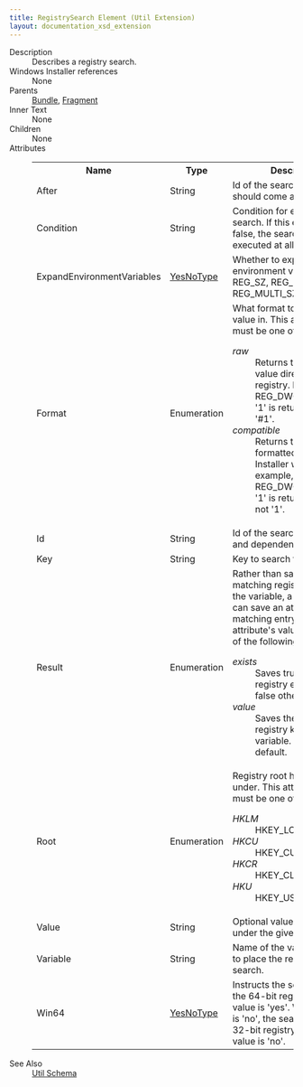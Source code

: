 ```yaml
---
title: RegistrySearch Element (Util Extension)
layout: documentation_xsd_extension
---
```

<dl>
  <dt>Description</dt>
  <dd>Describes a registry search.</dd>
  <dt>Windows Installer references</dt>
  <dd>None</dd>
  <dt>Parents</dt>
  <dd>
    <a href="../../wix/bundle/">Bundle</a>, <a href="../../wix/fragment/">Fragment</a></dd>
  <dt>Inner Text</dt>
  <dd>None</dd>
  <dt>Children</dt>
  <dd>None</dd>
  <dt>Attributes</dt>
  <dd>
    <table cellspacing="0" cellpadding="0" class="schema">
      <tr>
        <th width="15%">Name</th>
        <th width="15%">Type</th>
        <th width="65%">Description</th>
        <th width="15%">Required</th>
      </tr>
      <tr>
        <td>After</td>
        <td>String</td>
        <td>Id of the search that this one should come after.</td>
        <td>&nbsp;</td>
      </tr>
      <tr>
        <td>Condition</td>
        <td>String</td>
        <td>Condition for evaluating the search. If this evaluates to false, the search is not executed at all.</td>
        <td>&nbsp;</td>
      </tr>
      <tr>
        <td>ExpandEnvironmentVariables</td>
        <td><a href="../../util/simple_type_yesnotype">YesNoType</a></td>
        <td>Whether to expand any environment variables in REG_SZ, REG_EXPAND_SZ, or REG_MULTI_SZ values.</td>
        <td>&nbsp;</td>
      </tr>
      <tr>
        <td>Format</td>
        <td>Enumeration</td>
        <td>What format to return the value in.  This attribute's value must be one of the following:<dl><dt class="enumerationValue"><dfn>raw</dfn></dt><dd>Returns the unformatted value directly from the registry. For example, a REG_DWORD value of '1' is returned as '1', not '#1'.</dd><dt class="enumerationValue"><dfn>compatible</dfn></dt><dd>Returns the value formatted as Windows Installer would. For example, a REG_DWORD value of '1' is returned as '#1', not '1'.</dd></dl></td>
        <td>&nbsp;</td>
      </tr>
      <tr>
        <td>Id</td>
        <td>String</td>
        <td>Id of the search for ordering and dependency.</td>
        <td>&nbsp;</td>
      </tr>
      <tr>
        <td>Key</td>
        <td>String</td>
        <td>Key to search for.</td>
        <td>Yes</td>
      </tr>
      <tr>
        <td>Result</td>
        <td>Enumeration</td>
        <td>                         Rather than saving the matching registry value into the variable, a RegistrySearch can save an attribute of the matching entry instead.                       This attribute's value must be one of the following:<dl><dt class="enumerationValue"><dfn>exists</dfn></dt><dd>Saves true if a matching registry entry is found; false otherwise.</dd><dt class="enumerationValue"><dfn>value</dfn></dt><dd>Saves the value of the registry key in the variable. This is the default.</dd></dl></td>
        <td>&nbsp;</td>
      </tr>
      <tr>
        <td>Root</td>
        <td>Enumeration</td>
        <td>Registry root hive to search under.  This attribute's value must be one of the following:<dl><dt class="enumerationValue"><dfn>HKLM</dfn></dt><dd>HKEY_LOCAL_MACHINE</dd><dt class="enumerationValue"><dfn>HKCU</dfn></dt><dd>HKEY_CURRENT_USER</dd><dt class="enumerationValue"><dfn>HKCR</dfn></dt><dd>HKEY_CLASSES_ROOT</dd><dt class="enumerationValue"><dfn>HKU</dfn></dt><dd>HKEY_USERS</dd></dl></td>
        <td>Yes</td>
      </tr>
      <tr>
        <td>Value</td>
        <td>String</td>
        <td>Optional value to search for under the given Key.</td>
        <td>&nbsp;</td>
      </tr>
      <tr>
        <td>Variable</td>
        <td>String</td>
        <td>Name of the variable in which to place the result of the search.</td>
        <td>Yes</td>
      </tr>
      <tr>
        <td>Win64</td>
        <td><a href="../../util/simple_type_yesnotype">YesNoType</a></td>
        <td>Instructs the search to look in the 64-bit registry when the value is 'yes'. When the value is 'no', the search looks in the 32-bit registry. The default value is 'no'.</td>
        <td>&nbsp;</td>
      </tr>
    </table>
  </dd>
  <dt>See Also</dt>
  <dd>
    <a href="../">Util Schema</a>
  </dd>
</dl>
